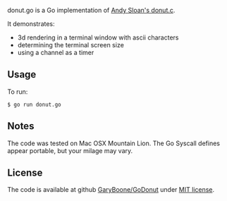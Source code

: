 donut.go is a Go implementation of [Andy Sloan's donut.c](http://www.a1k0n.net/2011/07/20/donut-math.html).

It demonstrates:

* 3d rendering in a terminal window with ascii characters
* determining the terminal screen size
* using a channel as a timer

## Usage ##

To run:

	$ go run donut.go


## Notes ##

The code was tested on Mac OSX Mountain Lion. The Go Syscall defines appear portable, but your milage may vary.

## License ##
The code is available at github [GaryBoone/GoDonut](https://github.com/GaryBoone/GoDonut) under [MIT license](http://opensource.org/licenses/mit-license.php).
